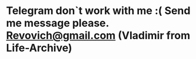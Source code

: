 # Telegram don`t work with me :(  Send me message please. Revovich@gmail.com  (Vladimir from Life-Archive)
